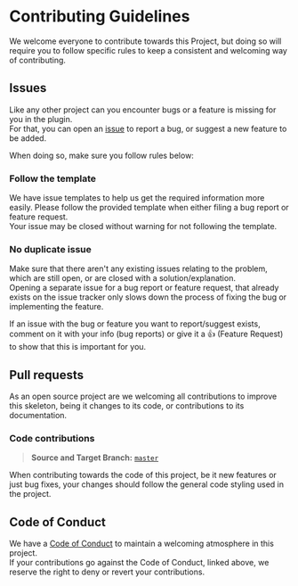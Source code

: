 [issue]: https://github.com/MrEssex/cubex-skeleton/issues/new
[code of conduct]: https://github.com/MrEssex/cubex-skeleton/blob/master/.github/CODE_OF_CONDUCT.md
[master]: https://github.com/MrEssex/cubex-skeleton/tree/master

# Contributing Guidelines
We welcome everyone to contribute towards this Project, but doing so will require you to follow specific rules to keep a consistent and welcoming way of contributing.

## Issues
Like any other project can you encounter bugs or a feature is missing for you in the plugin.  
For that, you can open an [issue] to report a bug, or suggest a new feature to be added.

When doing so, make sure you follow rules below:

### Follow the template
We have issue templates to help us get the required information more easily. Please follow the provided template when either filing a bug report or feature request.  
Your issue may be closed without warning for not following the template.

### No duplicate issue
Make sure that there aren't any existing issues relating to the problem, which are still open, or are closed with a solution/explanation.  
Opening a separate issue for a bug report or feature request, that already exists on the issue tracker only slows down the process of fixing the bug or implementing the feature.

If an issue with the bug or feature you want to report/suggest exists, comment on it with your info (bug reports) or give it a :thumbsup: (Feature Request) to show that this is important for you.

## Pull requests
As an open source project are we welcoming all contributions to improve this skeleton, being it changes to its code, or contributions to its documentation.

### Code contributions
> **Source and Target Branch:** [`master`][master]

When contributing towards the code of this project, be it new features or just bug fixes, your changes should follow the general code styling used in the project. 


## Code of Conduct
We have a [Code of Conduct] to maintain a welcoming atmosphere in this project.  
If your contributions go against the Code of Conduct, linked above, we reserve the right to deny or revert your contributions.
